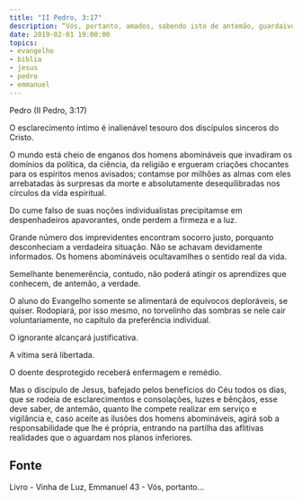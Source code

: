 ```yaml
---
title: "II Pedro, 3:17"
description: “Vós, portanto, amados, sabendo isto de antemão, guardai­vos de que, pelo engano dos homens abomináveis, sejais juntamente arrebatados e descaiais da vossa firmeza.”
date: 2019-02-01 19:00:00
topics: 
- evangelho
- biblia
- jesus
- pedro
- emmanuel
---
```


Pedro (II Pedro, 3:17)

O esclarecimento íntimo é inalienável tesouro dos discípulos sinceros do
Cristo.

O mundo está cheio de enganos dos homens abomináveis que invadiram os
domínios da política, da ciência, da religião e ergueram criações chocantes para os
espíritos menos avisados; contam­se por milhões as almas com eles arrebatadas às
surpresas da morte e absolutamente desequilibradas nos círculos da vida espiritual.

Do cume falso de suas noções individualistas precipitam­se em despenhadeiros
apavorantes, onde perdem a firmeza e a luz.

Grande número dos imprevidentes encontram socorro justo, porquanto
desconheciam a verdadeira situação. Não se achavam devidamente informados. Os
homens abomináveis ocultavam­lhes o sentido real da vida.

Semelhante benemerência, contudo, não poderá atingir os aprendizes que
conhecem, de antemão, a verdade.

O aluno do Evangelho somente se alimentará de equívocos deploráveis, se
quiser. Rodopiará, por isso mesmo, no torvelinho das sombras se nele cair
voluntariamente, no capítulo da preferência individual.

O ignorante alcançará justificativa.

A vítima será libertada.

O doente desprotegido receberá enfermagem e remédio.

Mas o discípulo de Jesus, bafejado pelos benefícios do Céu todos os dias,
que se rodeia de esclarecimentos e consolações, luzes e bênçãos, esse deve saber, de
antemão, quanto lhe compete realizar em serviço e vigilância e, caso aceite as
ilusões dos homens abomináveis, agirá sob a responsabilidade que lhe é própria,
entrando na partilha das aflitivas realidades que o aguardam nos planos inferiores.


## Fonte
Livro - Vinha de Luz, Emmanuel
43 - Vós, portanto...


